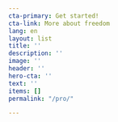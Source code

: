 ```yaml
---
cta-primary: Get started!
cta-link: More about freedom
lang: en
layout: list
title: ''
description: ''
image: ''
header: ''
hero-cta: ''
text: ''
items: []
permalink: "/pro/"

---
```

